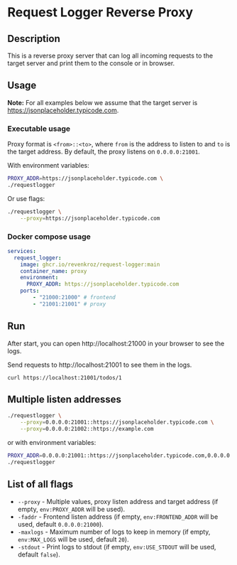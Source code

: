 # Request Logger Reverse Proxy

## Description

This is a reverse proxy server that can log all incoming requests to the target server and print them to the console or in browser.

## Usage

__Note:__ For all examples below we assume that the target server is https://jsonplaceholder.typicode.com.

### Executable usage

Proxy format is `<from>::<to>`, where `from` is the address to listen to and `to` is the target address.
By default, the proxy listens on `0.0.0.0:21001`.

With environment variables:
```bash
PROXY_ADDR=https://jsonplaceholder.typicode.com \
./requestlogger
```

Or use flags:
```bash
./requestlogger \
    --proxy=https://jsonplaceholder.typicode.com
```

### Docker compose usage

```yaml
services:
  request_logger:
    image: ghcr.io/revenkroz/request-logger:main
    container_name: proxy
    environment:
      PROXY_ADDR: https://jsonplaceholder.typicode.com
    ports:
        - "21000:21000" # frontend
        - "21001:21001" # proxy
```

## Run

After start, you can open http://localhost:21000 in your browser to see the logs.

Send requests to http://localhost:21001 to see them in the logs.
```shell
curl https://localhost:21001/todos/1
```

## Multiple listen addresses

```bash
./requestlogger \
    --proxy=0.0.0.0:21001::https://jsonplaceholder.typicode.com \
    --proxy=0.0.0.0:21002::https://example.com
```

or with environment variables:
```bash
PROXY_ADDR=0.0.0.0:21001::https://jsonplaceholder.typicode.com,0.0.0.0:21002::https://example.com \
./requestlogger
```

## List of all flags

* `--proxy` - Multiple values, proxy listen address and target address (if empty, `env:PROXY_ADDR` will be used).
* `-faddr` - Frontend listen address (if empty, `env:FRONTEND_ADDR` will be used, default `0.0.0.0:21000`).
* `-maxlogs` - Maximum number of logs to keep in memory (if empty, `env:MAX_LOGS` will be used, default `20`).
* `-stdout` - Print logs to stdout (if empty, `env:USE_STDOUT` will be used, default `false`).
